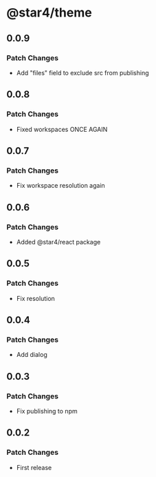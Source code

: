 # @star4/theme

## 0.0.9

### Patch Changes

- Add "files" field to exclude src from publishing

## 0.0.8

### Patch Changes

- Fixed workspaces ONCE AGAIN

## 0.0.7

### Patch Changes

- Fix workspace resolution again

## 0.0.6

### Patch Changes

- Added @star4/react package

## 0.0.5

### Patch Changes

- Fix resolution

## 0.0.4

### Patch Changes

- Add dialog

## 0.0.3

### Patch Changes

- Fix publishing to npm

## 0.0.2

### Patch Changes

- First release
